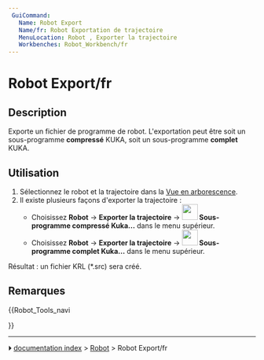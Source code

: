 ```yaml
---
 GuiCommand:
   Name: Robot Export
   Name/fr: Robot Exportation de trajectoire
   MenuLocation: Robot , Exporter la trajectoire
   Workbenches: Robot_Workbench/fr
---
```


# Robot Export/fr

## Description

Exporte un fichier de programme de robot. L\'exportation peut être soit un sous-programme **compressé** KUKA, soit un sous-programme **complet** KUKA.

## Utilisation

1.  Sélectionnez le robot et la trajectoire dans la [Vue en arborescence](Tree_view/fr.md).
2.  Il existe plusieurs façons d\'exporter la trajectoire :
    -   Choisissez **Robot** → **Exporter la trajectoire** → **<img src="images/Robot_Export.svg" width=32px> Sous-programme compressé Kuka...** dans le menu supérieur.
    -   Choisissez **Robot** → **Exporter la trajectoire** → **<img src="images/Robot_Export.svg" width=32px> Sous-programme complet Kuka...** dans le menu supérieur.

Résultat : un fichier KRL (\*.src) sera créé.

## Remarques





{{Robot_Tools_navi

}}



---
⏵ [documentation index](../README.md) > [Robot](Robot_Workbench.md) > Robot Export/fr
